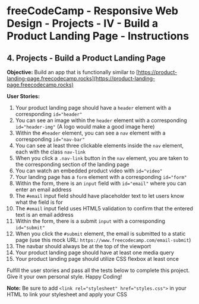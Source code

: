 # freeCodeCamp - Responsive Web Design - Projects - IV - Build a Product Landing Page - Instructions


## 4. Projects - Build a Product Landing Page

**Objective:** Build an app that is functionally similar to [https://product-landing-page.freecodecamp.rocks](https://product-landing-page.freecodecamp.rocks)

**User Stories:**

  1.  Your product landing page should have a `header` element with a corresponding `id="header"`
  2.  You can see an image within the `header` element with a corresponding `id="header-img"` (A logo would make a good image here)
  3.  Within the `#header` element, you can see a `nav` element with a corresponding `id="nav-bar"`
  4.  You can see at least three clickable elements inside the `nav` element, each with the class `nav-link`
  5.  When you click a `.nav-link` button in the `nav` element, you are taken to the corresponding section of the landing page
  6.  You can watch an embedded product video with `id="video"`
  7.  Your landing page has a `form` element with a corresponding `id="form"`
  8.  Within the form, there is an `input` field with `id="email"` where you can enter an email address
  9.  The `#email` input field should have placeholder text to let users know what the field is for
  10.  The `#email` input field uses HTML5 validation to confirm that the entered text is an email address
  11.  Within the form, there is a submit `input` with a corresponding `id="submit"`
  12.  When you click the `#submit` element, the email is submitted to a static page (use this mock URL: `https://www.freecodecamp.com/email-submit`)
  13.  The navbar should always be at the top of the viewport
  14.  Your product landing page should have at least one media query
  15.  Your product landing page should utilize CSS flexbox at least once

Fulfill the user stories and pass all the tests below to complete this project. Give it your own personal style. Happy Coding!

**Note:** Be sure to add `<link rel="stylesheet" href="styles.css">` in your HTML to link your stylesheet and apply your CSS
